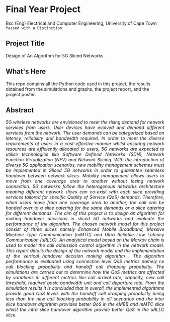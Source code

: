 # Final Year Project
Bsc (Eng) Electrical and Computer Engineering, University of Cape Town `Passed with a Distinction`
## Project Title 

Design of An Algorithm for 5G Sliced Networks

## What's Here

This repo contains all the Python code used in this project, the results obtained from the simulations and graphs, the project report, and the project poster.

## Abstract

<p align="justify"><i>5G wireless networks are envisioned to meet the rising demand for network services from users. User devices have evolved and demand different services from the network. The user demands can be categorized based on latency, reliability and bandwidth required. In order to meet the diverse requirements of users in a cost-effective manner whilst ensuring network resources are efficiently allocated to users, 5G networks are expected to utilise technologies like Software Defined Networks (SDN), Network Function Virtualization (NFV) and Network Slicing.
With the introduction of diverse 5G application scenarios, new mobility management schemes must be implemented in Sliced 5G networks in order to guarantee seamless handover between network slices. Mobility management allows users to move from one coverage area to another without losing network connection. 5G networks follow the heterogenous networks architecture meaning different network slices can co-exist with each slice providing services tailored for specific Quality of Service (QoS) demands. Therefore, when users move from one coverage area to another, the call can be handed over to a slice catering for the same demands or a slice catering for different demands.
The aim of this project is to design an algorithm for making handover decisions in sliced 5G networks and evaluate the performance of the algorithm. The chosen network model for this project consist of three slices namely Enhanced Mobile Broadband, Massive Machine Type Communication (mMTC) and Ultra Reliable Low Latency Communication (uRLLC). An analytical model based on the Markov chain is used to model the call admission control algorithm in the network model.
This report details the design of the network model and the implementation of the vertical handover decision making algorithm . The algorithm performance is evaluated using connection level QoS metrics namely ne call blocking probability and handoff call dropping probability. The simulations are carried out to determine how the QoS metrics are affected by variations in different metrics like call arrival rate, capacity, new call threshold, required basic bandwidth unit and call departure rate. From the simulation results it is concluded that in overall, the implemented algorithms provide good QoS levels with the handoff call dropping probability being less than the new call blocking probability in all scenarios and the inter slice handover algorithm provides better QoS in the eMBB and mMTC slice whilst the intra slice handover algorithm provide better QoS in the uRLLC slice.</i></p>


